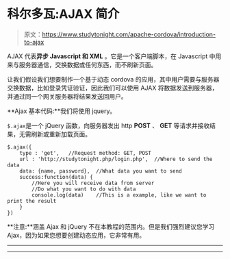 # 科尔多瓦:AJAX 简介

> 原文：<https://www.studytonight.com/apache-cordova/introduction-to-ajax>

AJAX 代表**异步 Javascript 和 XML** 。它是一个客户端脚本，在 Javascript 中用来与服务器通信，交换数据或任何东西，而不刷新页面。

让我们假设我们想要制作一个基于动态 cordova 的应用，其中用户需要与服务器交换数据，比如登录凭证验证，因此我们可以使用 AJAX 将数据发送到服务器，并通过同一个网关服务器将结果发送回用户。

**Ajax 基本代码:**我们将使用 jquery。

`$.ajax`是一个 jQuery 函数，向服务器发出 http **POST** 、 **GET** 等请求并接收结果，无需刷新或重新加载页面。

```
$.ajax({
    type : 'get',	//Request method: GET, POST  
    url : 'http://studytonight.php/login.php',  //Where to send the data
    data: {name, password},  //What data you want to send
    success:function(data) {  
        //Here you will receive data from server
        //Do what you want to do with data                         
        console.log(data)	 //This is a example, like we want to print the result
    }
})
```

**注意:**涵盖 Ajax 和 jQuery 不在本教程的范围内。但是我们强烈建议您学习 Ajax，因为如果您想要创建动态应用，它非常有用。

* * *

* * *